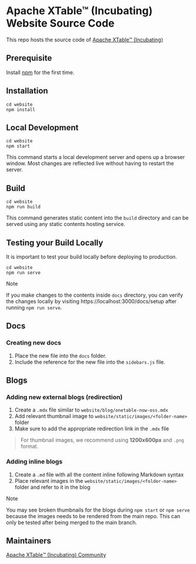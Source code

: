 # Apache XTable™ (Incubating) Website Source Code

This repo hosts the source code of [Apache XTable™ (Incubating)](https://github.com/apache/incubator-xtable)

## Prerequisite

Install [npm](https://treehouse.github.io/installation-guides/mac/node-mac.html) for the first time.

## Installation

```console
cd website
npm install
```

## Local Development

```console
cd website
npm start
```

This command starts a local development server and opens up a browser window.
Most changes are reflected live without having to restart the server.

## Build

```console
cd website
npm run build
```

This command generates static content into the `build` directory and can be served using any static contents hosting service.

## Testing your Build Locally
It is important to test your build locally before deploying to production.

```console
cd website
npm run serve
```
> [!NOTE]  
> If you make changes to the contents inside `docs` directory, you can verify the changes locally by visiting https://localhost:3000/docs/setup after running `npm run serve`.

## Docs
### Creating new docs
1. Place the new file into the `docs` folder.
2. Include the reference for the new file into the `sidebars.js` file.

## Blogs
### Adding new external blogs (redirection)
1. Create a `.mdx` file similar to `website/blog/onetable-now-oss.mdx`
2. Add relevant thumbnail image to `website/static/images/<folder-name>` folder
3. Make sure to add the appropriate redirection link in the `.mdx` file
> For thumbnail images, we recommend using **1200x600px** and `.png` format.

### Adding inline blogs
1. Create a `.md` file with all the content inline following Markdown syntax
2. Place relevant images in the `website/static/images/<folder-name>` folder and refer to it in the blog

> [!NOTE]  
> You may see broken thumbnails for the blogs during `npm start` or `npm serve` because the images needs to be rendered from the main repo. This can only be tested after being merged to the main branch.


## Maintainers
[Apache XTable™ (Incubating) Community](https://incubator.apache.org/projects/xtable.html)
